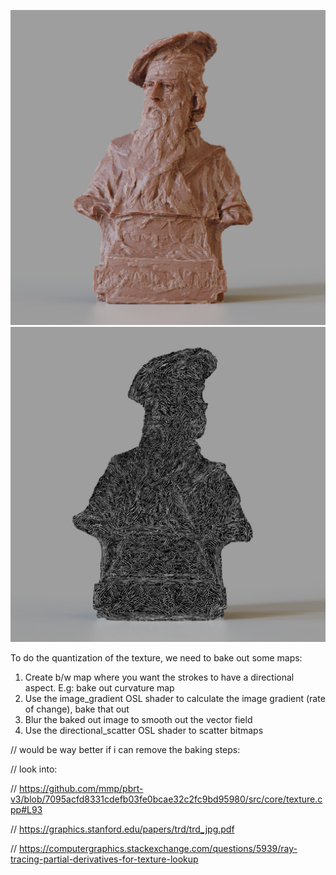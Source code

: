 ![](https://github.com/zpelgrims/directionalscatter/blob/master/imgs/wip_001.png?raw=true)
![](https://github.com/zpelgrims/directionalscatter/blob/master/imgs/wip_001_expl.jpg?raw=true)

To do the quantization of the texture, we need to bake out some maps:

1. Create b/w map where you want the strokes to have a directional aspect. E.g: bake out curvature map
2. Use the image_gradient OSL shader to calculate the image gradient (rate of change), bake that out
3. Blur the baked out image to smooth out the vector field
4. Use the directional_scatter OSL shader to scatter bitmaps


// would be way better if i can remove the baking steps:

// look into:

//  https://github.com/mmp/pbrt-v3/blob/7095acfd8331cdefb03fe0bcae32c2fc9bd95980/src/core/texture.cpp#L93

//  https://graphics.stanford.edu/papers/trd/trd_jpg.pdf

//  https://computergraphics.stackexchange.com/questions/5939/ray-tracing-partial-derivatives-for-texture-lookup
